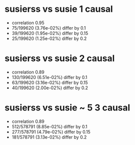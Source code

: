 # susierss vs susie  1 causal

- correlation 0.95
- 75/199620 (3.76e-02%) differ by 0.1
- 39/199620 (1.95e-02%) differ by 0.15
- 25/199620 (1.25e-02%) differ by 0.2


# susierss vs susie  2 causal

- correlation 0.89
- 130/199620 (6.51e-02%) differ by 0.1
- 63/199620 (3.16e-02%) differ by 0.15
- 40/199620 (2.00e-02%) differ by 0.2


# susierss vs susie  ~ 5 3 causal

- correlation 0.89
- 512/578791 (8.85e-02%) differ by 0.1
- 277/578791 (4.79e-02%) differ by 0.15
- 181/578791 (3.13e-02%) differ by 0.2


